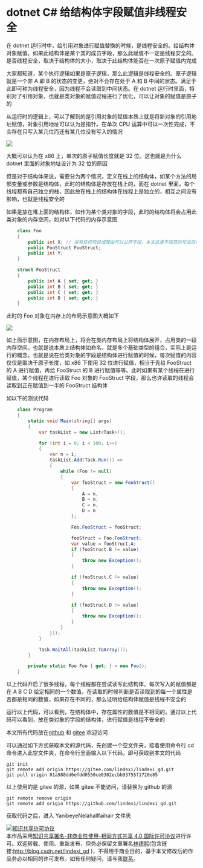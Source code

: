 
# dotnet C# 给结构体字段赋值非线程安全

在 dotnet 运行时中，给引用对象进行赋值替换的时候，是线程安全的。给结构体对象赋值，如果此结构体是某个类的成员字段，那么此赋值不一定是线程安全的。是否线程安全，取决于结构体的大小，取决于此结构体能否在一次原子赋值内完成

<!--more-->


<!-- CreateTime:2021/9/6 19:15:05 -->

<!-- 发布 -->

大家都知道，某个执行逻辑如果是原子逻辑，那么此逻辑是线程安全的。原子逻辑就是一个非 A 即 B 的状态的变更，绝对不会存在处于 A 和 B 中间的状态。满足于此即可称为线程安全，因为线程不会读取到中间状态。在 dotnet 运行时里面，特别对了引用对象，也就是类对象的赋值过程进行了优化，可以让对象的赋值是原子的

从运行时的逻辑上，可以了解到的是引用对象的赋值本质上就是将新对象的引用地址赋值，对象引用地址可以认为是指针。在单次 CPU 运算中可以一次性完成，不会存在只写入某几位而还有某几位没有写入的情况

<!-- ![](image/dotnet C# 给结构体字段赋值非线程安全/dotnet C# 给结构体字段赋值非线程安全0.png) -->

![](http://cdn.lindexi.site/lindexi%2F2021961925584162.jpg)

大概可以认为在 x86 上，单次的原子赋值长度就是 32 位。这也就是为什么 dotnet 里面的对象地址设计为 32 位的原因

但是对于结构体来说，需要分为两个情况，定义在栈上的结构体，如某个方法的局部变量或参数是结构体，此时的结构体是存放在栈上的，而在 dotnet 里面，每个线程都有自己独立的栈，因此放在栈上的结构体在线程上是独立的，相互之间没有影响，也就是线程安全的

如果是放在堆上面的结构体，如作为某个类对象的字段，此时的结构体将会占用此类对象的内存空间，如对以下代码的内存示意图

```csharp
    class Foo
    {
        public int X; // 没有任何项目或理由可以公开字段，本文这里不规范的写法仅仅只是为了做演示而已 （Unity除外）
        public FooStruct FooStruct;
        public int Y;
    }

    struct FooStruct
    {
        public int A { set; get; }
        public int B { set; get; }
        public int C { set; get; }
        public int D { set; get; }
    }
```

此时的 Foo 对象在内存上的布局示意图大概如下

<!-- ![](image/dotnet C# 给结构体字段赋值非线程安全/dotnet C# 给结构体字段赋值非线程安全1.png) -->

![](http://cdn.lindexi.site/lindexi%2F202196193532405.jpg)

如上面示意图，在内存布局上，将会在类内存布局上将结构体展开，占用类的一段内存空间。也就是说本质上结构体如命名，就是多个基础类型的组合，实际上是运行的概念。也就是说在给类对象的字段是结构体进行赋值的时候，每次赋值的内容仅仅是取决于原子长度，如 x86 下使用 32 位进行赋值，相当于先给 FooStruct 的 A 进行赋值，再给 FooStruct 的 B 进行赋值等等。此时如果有某个线程在进行赋值，某个线程在进行读取 Foo 对象的 FooStruct 字段，那么也许读取的线程会读取到正在赋值到一半的 FooStruct 结构体

如以下的测试代码

```csharp
    class Program
    {
        static void Main(string[] args)
        {
            var taskList = new List<Task>();

            for (int i = 0; i < 100; i++)
            {
                var n = i;
                taskList.Add(Task.Run(() =>
                {
                    while (Foo != null)
                    {
                        var fooStruct = new FooStruct()
                        {
                            A = n,
                            B = n,
                            C = n,
                            D = n
                        };

                        Foo.FooStruct = fooStruct;

                        fooStruct = Foo.FooStruct;
                        var value = fooStruct.A;
                        if (fooStruct.B != value)
                        {
                            throw new Exception();
                        }

                        if (fooStruct.C != value)
                        {
                            throw new Exception();
                        }

                        if (fooStruct.D != value)
                        {
                            throw new Exception();
                        }
                    }
                }));
            }

            Task.WaitAll(taskList.ToArray());
        }

        private static Foo Foo { get; } = new Foo();
    }
```

以上代码开启了很多线程，每个线程都在尝试读写此结构体。每次写入的赋值都是在 A B C D 给定相同的一个数值，在读取的时候判断是否读取到的每一个属性是否都是相同的数值，如果存在不同的，那么证明给结构体赋值是线程不安全的

运行以上代码，可以看到，在结构体中，存在属性的数值是不相同的。通过以上代码可以看到，放在类对象的字段的结构体，进行赋值是线程不安全的

本文所有代码放在[github](https://github.com/lindexi/lindexi_gd/tree/01a988dd6efdd0550ce0302ecbb93755f1720e85/YanibeyeNelahallfaihair) 和 [gitee](https://gitee.com/lindexi/lindexi_gd/tree/01a988dd6efdd0550ce0302ecbb93755f1720e85/YanibeyeNelahallfaihair) 欢迎访问

可以通过如下方式获取本文的源代码，先创建一个空文件夹，接着使用命令行 cd 命令进入此空文件夹，在命令行里面输入以下代码，即可获取到本文的代码

```
git init
git remote add origin https://gitee.com/lindexi/lindexi_gd.git
git pull origin 01a988dd6efdd0550ce0302ecbb93755f1720e85
```

以上使用的是 gitee 的源，如果 gitee 不能访问，请替换为 github 的源

```
git remote remove origin
git remote add origin https://github.com/lindexi/lindexi_gd.git
```

获取代码之后，进入 YanibeyeNelahallfaihair 文件夹





<a rel="license" href="http://creativecommons.org/licenses/by-nc-sa/4.0/"><img alt="知识共享许可协议" style="border-width:0" src="https://licensebuttons.net/l/by-nc-sa/4.0/88x31.png" /></a><br />本作品采用<a rel="license" href="http://creativecommons.org/licenses/by-nc-sa/4.0/">知识共享署名-非商业性使用-相同方式共享 4.0 国际许可协议</a>进行许可。欢迎转载、使用、重新发布，但务必保留文章署名[林德熙](http://blog.csdn.net/lindexi_gd)(包含链接:http://blog.csdn.net/lindexi_gd )，不得用于商业目的，基于本文修改后的作品务必以相同的许可发布。如有任何疑问，请与我[联系](mailto:lindexi_gd@163.com)。